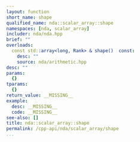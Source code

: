 ```yaml
---
layout: function
short_name: shape
qualified_name: nda::scalar_array::shape
namespaces: [nda, scalar_array]
includer: nda/nda.hpp
brief: ""
overloads:
  const std::array<long, Rank> & shape()  const:
    desc: ""
    source: nda/arithmetic.hpp
desc: ""
params:
  {}
tparams:
  {}
return_value: __MISSING__
example:
  desc: __MISSING__
  code: __MISSING__
see-also: []
title: nda::scalar_array::shape
permalink: /cpp-api/nda/scalar_array/shape
...
```



